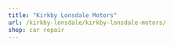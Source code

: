 ```yaml
---
title: "Kirkby Lonsdale Motors"
url: /kirkby-lonsdale/kirkby-lonsdale-motors/
shop: car repair
---
```

